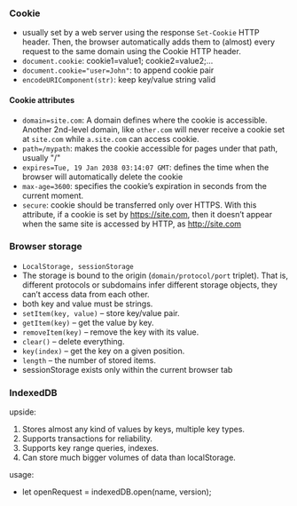 ### Cookie
- usually set by a web server using the response `Set-Cookie` HTTP header. Then, the browser automatically adds them to (almost) every request to the same domain using the Cookie HTTP header.
- `document.cookie`: cookie1=value1; cookie2=value2;...
- `document.cookie="user=John"`: to append cookie pair
- `encodeURIComponent(str)`: keep key/value string valid

#### Cookie attributes
- `domain=site.com`: A domain defines where the cookie is accessible. Another 2nd-level domain, like `other.com` will never receive a cookie set at `site.com` while `a.site.com` can access cookie.
- `path=/mypath`: makes the cookie accessible for pages under that path, usually "/"
- `expires=Tue, 19 Jan 2038 03:14:07 GMT`: defines the time when the browser will automatically delete the cookie
- `max-age=3600`: specifies the cookie’s expiration in seconds from the current moment.
- `secure`: cookie should be transferred only over HTTPS. With this attribute, if a cookie is set by https://site.com, then it doesn’t appear when the same site is accessed by HTTP, as http://site.com


### Browser storage
- `LocalStorage, sessionStorage`
- The storage is bound to the origin (`domain/protocol/port` triplet). That is, different protocols or subdomains infer different storage objects, they can’t access data from each other.
- both key and value must be strings.
- `setItem(key, value)` – store key/value pair.
- `getItem(key)` – get the value by key.
- `removeItem(key)` – remove the key with its value.
- `clear()` – delete everything.
- `key(index)` – get the key on a given position.
- `length` – the number of stored items.
- sessionStorage exists only within the current browser tab

### IndexedDB
upside:
1. Stores almost any kind of values by keys, multiple key types.
2. Supports transactions for reliability.
3. Supports key range queries, indexes.
4. Can store much bigger volumes of data than localStorage.

usage:
- let openRequest = indexedDB.open(name, version);